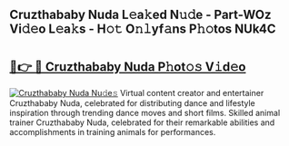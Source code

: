## Cruzthababy Nuda L𝚎a𝚔ed N𝚞𝚍e - Part-WOz Vi𝚍𝚎o L𝚎a𝚔s - H𝚘𝚝 O𝚗𝚕yf𝚊ns P𝚑𝚘tos NUk4C

# <h2><a href="http://kf3vhy5.oniu.top/?m=Cruzthababy+Nuda">🔗👉 🔴 Cruzthababy Nuda P𝚑ot𝚘𝚜 V𝚒d𝚎o</a></h2>

[![Cruzthababy Nuda Nu𝚍e𝚜](https://i.imgur.com/0qMVB7G.gif)](http://kf3vhy5.oniu.top/?m=Cruzthababy+Nuda)
Virtual content creator and entertainer Cruzthababy Nuda, celebrated for distributing dance and lifestyle inspiration through trending dance moves and short films. Skilled animal trainer Cruzthababy Nuda, celebrated for their remarkable abilities and accomplishments in training animals for performances.  
